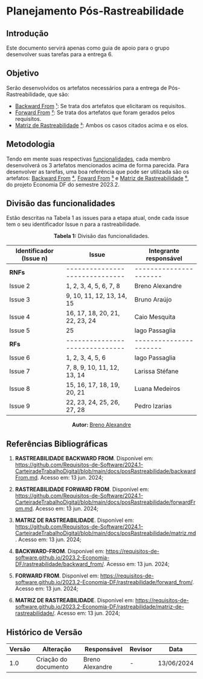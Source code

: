 # Planejamento Pós-Rastreabilidade

## Introdução

Este documento servirá apenas como guia de apoio para o grupo desenvolver suas tarefas para a entrega 6.

## Objetivo

Serão desenvolvidos os artefatos necessários para a entrega de Pós-Rastreabilidade, que são:
- [Backward From](https://github.com/Requisitos-de-Software/2024.1-CarteiradeTrabalhoDigital/blob/main/docs/posRastreabilidade/backwardFrom.md) [¹](#Referências-Bibliográficas): Se trata dos artefatos que elicitaram os requisitos.
- [Forward From](https://github.com/Requisitos-de-Software/2024.1-CarteiradeTrabalhoDigital/blob/main/docs/posRastreabilidade/forwardFrom.md) [²](#Referências-Bibliográficas): Se trata dos artefatos que foram gerados pelos requisitos.
- [Matriz de Rastreabilidade](https://github.com/Requisitos-de-Software/2024.1-CarteiradeTrabalhoDigital/blob/main/docs/posRastreabilidade/matriz.md) [³](#Referências-Bibliográficas): Ambos os casos citados acima e os elos.

## Metodologia

Tendo em mente suas respectivas [funcionalidades](#Divisão-das-funcionalidades), cada membro desenvolverá os 3 artefatos mencionados acima de forma parecida. Para desenvolver as tarefas, uma boa referência que pode ser utilizada são os artefatos: [Backward From](https://requisitos-de-software.github.io/2023.2-Economia-DF/rastreabilidade/backward_from/) [⁴](#Referências-Bibliográficas), [Foward From](https://requisitos-de-software.github.io/2023.2-Economia-DF/rastreabilidade/forward_from/) [⁵](#Referências-Bibliográficas) e [Matriz de Rastreabilidade](https://requisitos-de-software.github.io/2023.2-Economia-DF/rastreabilidade/matriz-de-rastreabilidade/) [⁶](#Referências-Bibliográficas), do projeto Economia DF do semestre 2023.2.

## Divisão das funcionalidades

Estão descritas na Tabela 1 as issues para a etapa atual, onde cada issue tem o seu identificador Issue n para a rastreabilidade.

<center>

<b>Tabela 1:</b> Divisão das funcionalidades.

| Identificador (Issue n) | Issue                          | Integrante responsável |
| ----------------------- | ------------------------------ | ---------------------- |
| <b>RNFs</b>             | ------------------------------ | ---------------------- |
| Issue 2                 | 1, 2, 3, 4, 5, 6, 7, 8         | Breno Alexandre        |
| Issue 3                 | 9, 10, 11, 12, 13, 14, 15      | Bruno Araújo           |
| Issue 4                 | 16, 17, 18, 20, 21, 22, 23, 24 | Caio Mesquita          |
| Issue 5                 | 25                             | Iago Passaglia         |
| <b>RFs</b>              | ------------------------------ | ---------------------- |
| Issue 6                 | 1, 2, 3, 4, 5, 6               | Iago Passaglia         |
| Issue 7                 | 7, 8, 9, 10, 11, 12, 13, 14    | Larissa Stéfane        | 
| Issue 8                 | 15, 16, 17, 18, 19, 20, 21     | Luana Medeiros         |
| Issue 9                 | 22, 23, 24, 25, 26, 27, 28     | Pedro Izarias          |


<b> Autor: </b> <a href="https://github.com/brenoalexandre0"> Breno Alexandre </a>

</center>

## Referências Bibliográficas

1. <b>RASTREABILIDADE BACKWARD FROM</b>. Disponível em: https://github.com/Requisitos-de-Software/2024.1-CarteiradeTrabalhoDigital/blob/main/docs/posRastreabilidade/backwardFrom.md. Acesso em: 13 jun. 2024;
2. <b>RASTREABILIDADE FORWARD FROM</b>. Disponível em: https://github.com/Requisitos-de-Software/2024.1-CarteiradeTrabalhoDigital/blob/main/docs/posRastreabilidade/forwardFrom.md. Acesso em: 13 jun. 2024;
3. <b>MATRIZ DE RASTREABILIDADE</b>. Disponível em: https://github.com/Requisitos-de-Software/2024.1-CarteiradeTrabalhoDigital/blob/main/docs/posRastreabilidade/matriz.md. Acesso em: 13 jun. 2024;

4. <b>BACKWARD-FROM</b>. Disponível em: https://requisitos-de-software.github.io/2023.2-Economia-DF/rastreabilidade/backward_from/. Acesso em: 13 jun. 2024;
5. <b>FORWARD FROM</b>. Disponível em: https://requisitos-de-software.github.io/2023.2-Economia-DF/rastreabilidade/forward_from/. Acesso em: 13 jun. 2024;
6. <b>MATRIZ DE RASTREABILIDADE</b>. Disponível em: https://requisitos-de-software.github.io/2023.2-Economia-DF/rastreabilidade/matriz-de-rastreabilidade/. Acesso em: 13 jun. 2024;


## Histórico de Versão

| Versão | Alteração                           | Responsável     | Revisor         | Data       |
| ------ | ----------------------------------- | --------------- | --------------- | ---------- |
| 1.0    | Criação do documento                | Breno Alexandre | -               | 13/06/2024 |
